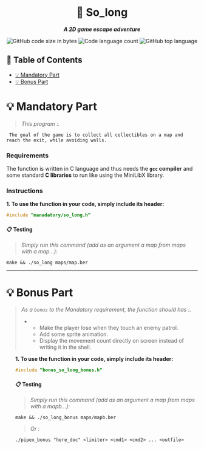 <h1 align="center">
	📖 So_long
</h1>

<p align="center">
	<b><i>A 2D game escape adventure</i></b><br>
</p>
<p align="center">
<img alt="GitHub code size in bytes" src="https://img.shields.io/github/languages/code-size/Cloneg7/so_long?color=lightblue" />
<img alt="Code language count" src="https://img.shields.io/github/languages/count/Cloneg7/so_long?color=yellow" />
<img alt="GitHub top language" src="https://img.shields.io/github/languages/top/Cloneg7/so_long?color=blue" />
</p>

## 📜 Table of Contents

- [💡 Mandatory Part](#m)
- [💡 Bonus Part](#b)

# 💡 Mandatory Part <a name = "m"></a>

> _This program :._

	 The goal of the game is to collect all collectibles on a map and reach the exit, while avoiding walls.

### Requirements

The function is written in C language and thus needs the **`gcc` compiler** and some standard **C libraries** to run like using the MiniLibX library.

### Instructions

**1. To use the function in your code, simply include its header:**

```C
#include "manadatory/so_long.h"
```

#### 📋 Testing
> _Simply run this command (add as an argument a map from maps with a map...):_
```shell
make && ./so_long maps/map.ber 
```
-------
# 💡 Bonus Part <a name = "b"></a>

> _As a <code>bonus</code> to the Mandatory requirement, the function should has :._
	<ul>
  	<li>
    	<ul>
         <li>Make the player lose when they touch an enemy patrol.</li>
         <li>Add some sprite animation.</li>
         <li>Display the movement count directly on screen instead of writing it in the shell.</li>
    	</ul>
  	</li>
   <ul/>

**1. To use the function in your code, simply include its header:**

```C
#include "bonus_so_long_bonus.h"
```

#### 📋 Testing
> _Simply run this command (add as an argument a map from maps with a mapb...):_
```shell
make && ./so_long_bonus maps/mapb.ber
```
> _Or :_
```shell
./pipex_bonus "here_doc" <limiter> <cmd1> <cmd2> ... <outfile>
